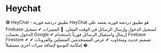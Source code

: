 # Heychat
🟢 HeyChat - تطبيق دردشة فورية  HeyChat هو تطبيق دردشة فورية يعتمد على Firebase لتسجيل الدخول وإرسال الرسائل في الوقت الفعلي.  🚀 المميزات  ✔ تسجيل الدخول بحساب Google ✔ إرسال واستقبال الرسائل فورياً باستخدام Firebase Firestore ✔ تصميم حديث ومتجاوب ✔ عرض المستخدمين المتصلين والقروبات ✔ إمكانية التوسع لإضافة ميزات أخرى مستقبلاً  �
